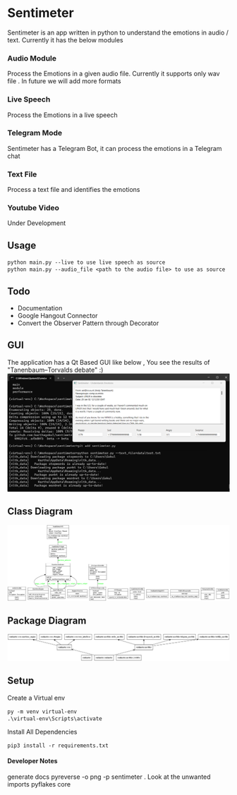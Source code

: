 # Sentimeter
 
Sentimeter is an app written in python to understand the emotions in audio / text. Currently it has the below modules

### Audio Module
Process the Emotions in a given audio file. Currently it supports only wav file . In future we will add more formats
### Live Speech
Process the Emotions in a live speech
### Telegram Mode
Sentimeter has a Telegram Bot, it can process the emotions in a Telegram chat
### Text File
Process a text file and identifies the emotions
### Youtube Video
Under Development

## Usage
    python main.py --live to use live speech as source
    python main.py --audio_file <path to the audio file> to use as source

## Todo

 - Documentation
 - Google Hangout Connector 
 - Convert the Observer Pattern through Decorator

## GUI
 The application has a Qt Based GUI like below , You see the results of "Tanenbaum–Torvalds debate" :)
![Alt text](gui.png?raw=true  "Design")

## Class Diagram
![Alt text](classes_sentimeter.png?raw=true  "Design")

## Package Diagram
![Alt text](packages_sentimeter.png?raw=true  "Design")

## Setup
Create a Virtual env

    py -m venv virtual-env
    .\virtual-env\Scripts\activate

Install All Dependencies

    pip3 install -r requirements.txt

#### Developer Notes
generate docs
pyreverse -o png -p sentimeter .
Look at the unwanted imports
pyflakes core